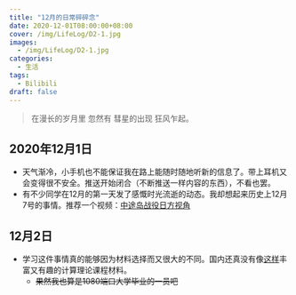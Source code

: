 ```yaml
---
title: "12月的日常碎碎念"
date: 2020-12-01T08:00:00+08:00
cover: /img/LifeLog/D2-1.jpg
images:
  - /img/LifeLog/D2-1.jpg
categories:
  - 生活
tags:
  - Bilibili	
draft: false
---
```


> 在漫长的岁月里
> 忽然有
> 彗星的出现
> 狂风乍起。

## 2020年12月1日

- 天气渐冷，小手机也不能保证我在路上能随时随地听新的信息了。带上耳机又会变得很不安全。推送开始闭合（不断推送一样内容的东西），不看也罢。
- 有不少同学在12月的第一天发了感慨时光流逝的动态。我却想起来历史上12月7号的事情。推荐一个视频：[中途岛战役日方视角](https://www.bilibili.com/video/BV124411Y7Wv?from=search&seid=11965750283350470110)

## 12月2日

-   学习这件事情真的能够因为材料选择而又很大的不同。国内还真没有像[这样](https://www.youtube.com/watch?v=DBp5EPN7qnI&list=PLUXMJZzb4M3bNUo1jFQYhfjxP7m_-dMPu&ab_channel=Udacity)丰富又有趣的计算理论课程材料。
    -   ~~果然我也算是1080端口大学毕业的一员吧~~
